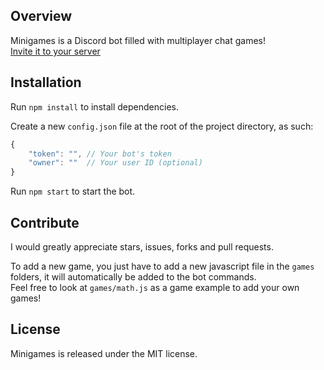 ## Overview
Minigames is a Discord bot filled with multiplayer chat games!<br/>
[Invite it to your server](https://discord.com/api/oauth2/authorize?client_id=627860886672900096&permissions=0&scope=bot)

## Installation
Run `npm install` to install dependencies.

Create a new `config.json` file at the root of the project directory, as such:
```js
{
    "token": "", // Your bot's token
    "owner": ""  // Your user ID (optional)
}
```

Run `npm start` to start the bot.

## Contribute
I would greatly appreciate stars, issues, forks and pull requests.

To add a new game, you just have to add a new javascript file in the `games` folders, it will automatically be added to the bot commands.<br/>
Feel free to look at `games/math.js` as a game example to add your own games!

## License
Minigames is released under the MIT license.